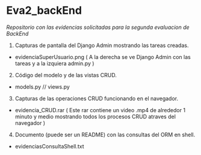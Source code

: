 # Eva2_backEnd

*Repositorio con las evidencias solicitadas para la segunda evaluacion de BackEnd*

1. Capturas de pantalla del Django Admin mostrando las tareas creadas.
  * evidenciaSuperUsuario.png ( A la derecha se ve Django Admin con las tareas y a la izquiera admin.py )
2. Código del modelo y de las vistas CRUD.
  * models.py // views.py
3. Capturas de las operaciones CRUD funcionando en el navegador.
  * evidencia_CRUD.rar ( Este rar contiene un video .mp4 de alrededor 1 minuto y medio mostrando todos los procesos CRUD atraves del navegador )
4. Documento (puede ser un README) con las consultas del ORM en shell.
  * evidenciasConsultaShell.txt
